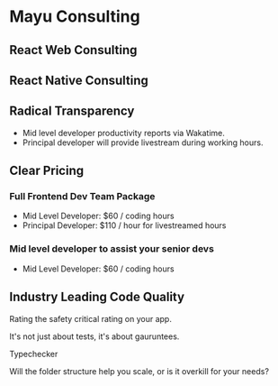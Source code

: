 # Mayu Consulting

## React Web Consulting

## React Native Consulting

## Radical Transparency

- Mid level developer productivity reports via Wakatime.
- Principal developer will provide livestream during working hours.

## Clear Pricing

### Full Frontend Dev Team Package

- Mid Level Developer: $60 / coding hours
- Principal Developer: $110 / hour for livestreamed hours

### Mid level developer to assist your senior devs

- Mid Level Developer: $60 / coding hours

## Industry Leading Code Quality

Rating the safety critical rating on your app.

It's not just about tests, it's about gauruntees.

Typechecker

Will the folder structure help you scale, or is it overkill for your needs?
